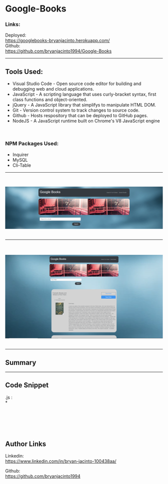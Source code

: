 # Google-Books

### Links: 

Deployed: <br>
https://googlebooks-bryanjacinto.herokuapp.com/
<br>
Github: <br>
https://github.com/bryanjacinto1994/Google-Books

<hr>


## Tools Used:

* Visual Studio Code - Open source code editor for building and debugging web and cloud applications.
* JavaScript - A scripting language that uses curly-bracket syntax, first class functions and object-oriented.
* jQuery - A JavaScript library that simplifys to manipulate HTML DOM.
* Git - Version control system to track changes to source code.
* Github - Hosts respository that can be deployed to GitHub pages.
* NodeJS - A JavaScript runtime built on Chrome's V8 JavaScript engine
<br>

### NPM Packages Used:

* Inquirer
* MySQL
* Cli-Table


<hr>


<br>
 
![Site](./screenshot1.png) <br> <br> <hr> <br> <br>
![Site](./screenshot2.png) <br> <br>

<hr>


## Summary




<hr>





## Code Snippet

.js : <br>
* 
<br> 

```javascript



    
```




## Author Links
Linkedin:<br>
https://www.linkedin.com/in/bryan-jacinto-100438aa/

Github:<br>
https://github.com/bryanjacinto1994
